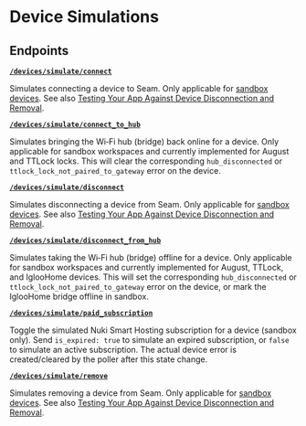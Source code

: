 # Device Simulations

## Endpoints


[**`/devices/simulate/connect`**](./connect.md)

Simulates connecting a device to Seam. Only applicable for [sandbox devices](../../../core-concepts/workspaces/README.md#sandbox-workspaces). See also [Testing Your App Against Device Disconnection and Removal](../../../core-concepts/devices/testing-your-app-against-device-disconnection-and-removal.md).


[**`/devices/simulate/connect_to_hub`**](./connect_to_hub.md)

Simulates bringing the Wi‑Fi hub (bridge) back online for a device.
Only applicable for sandbox workspaces and currently
implemented for August and TTLock locks.
This will clear the corresponding `hub_disconnected` or
`ttlock_lock_not_paired_to_gateway` error on the device.


[**`/devices/simulate/disconnect`**](./disconnect.md)

Simulates disconnecting a device from Seam. Only applicable for [sandbox devices](../../../core-concepts/workspaces/README.md#sandbox-workspaces). See also [Testing Your App Against Device Disconnection and Removal](../../../core-concepts/devices/testing-your-app-against-device-disconnection-and-removal.md).


[**`/devices/simulate/disconnect_from_hub`**](./disconnect_from_hub.md)

Simulates taking the Wi‑Fi hub (bridge) offline for a device.
Only applicable for sandbox workspaces and currently
implemented for August, TTLock, and IglooHome devices.
This will set the corresponding `hub_disconnected` or
`ttlock_lock_not_paired_to_gateway` error on the device, or mark the
IglooHome bridge offline in sandbox.


[**`/devices/simulate/paid_subscription`**](./paid_subscription.md)

Toggle the simulated Nuki Smart Hosting subscription for a device (sandbox only).
Send `is_expired: true` to simulate an expired subscription, or `false` to simulate an active subscription.
The actual device error is created/cleared by the poller after this state change.


[**`/devices/simulate/remove`**](./remove.md)

Simulates removing a device from Seam. Only applicable for [sandbox devices](../../../core-concepts/workspaces/README.md#sandbox-workspaces). See also [Testing Your App Against Device Disconnection and Removal](../../../core-concepts/devices/testing-your-app-against-device-disconnection-and-removal.md).


